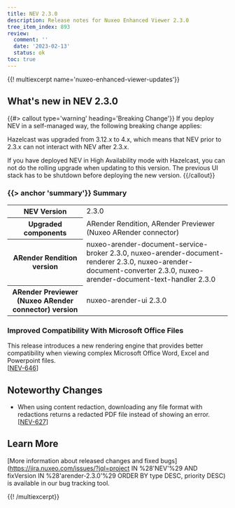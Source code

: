 ```yaml
---
title: NEV 2.3.0
description: Release notes for Nuxeo Enhanced Viewer 2.3.0
tree_item_index: 893
review:
  comment: ''
  date: '2023-02-13'
  status: ok
toc: true
---
```


{{! multiexcerpt name='nuxeo-enhanced-viewer-updates'}}
## What's new in NEV 2.3.0

{{#> callout type='warning' heading='Breaking Change'}}
If you deploy NEV in a self-managed way, the following breaking change applies:

Hazelcast was upgraded from 3.12.x to 4.x, which means that NEV prior to 2.3.x can not interact with NEV after 2.3.x.

If you have deployed NEV in High Availability mode with Hazelcast, you can not do the rolling upgrade when updating to this version. The previous UI stack has to be shutdown before deploying the new version.
{{/callout}}

### {{> anchor 'summary'}} Summary

<div class="table-scroll">
<table class="hover">
<tbody>
<tr>
<th colspan="1">NEV Version</th>
<td colspan="1">2.3.0</td>
</tr>
<tr>
<th colspan="1">Upgraded components</th>
<td colspan="1">ARender Rendition, ARender Previewer (Nuxeo ARender connector)</td>
</tr>
<tr>
<th colspan="1">ARender Rendition version</th>
<td colspan="1">nuxeo-arender-document-service-broker 2.3.0, nuxeo-arender-document-renderer 2.3.0, nuxeo-arender-document-converter 2.3.0, nuxeo-arender-document-text-handler 2.3.0</td>
</tr>
<tr>
<th colspan="1">ARender Previewer (Nuxeo ARender connector) version</th>
<td colspan="1">nuxeo-arender-ui 2.3.0</td>
</tr>
</tbody>
</table>
</div>

### Improved Compatibility With Microsoft Office Files

This release introduces a new rendering engine that provides better compatibility when viewing complex Microsoft Office Word, Excel and Powerpoint files.
<br/>[[NEV-646](https://jira.nuxeo.com/browse/NEV-646)]

## Noteworthy Changes

- When using content redaction, downloading any file format with redactions returns a redacted PDF file instead of showing an error.<br/>[[NEV-627](https://jira.nuxeo.com/browse/NEV-627)]

## Learn More

[More information about released changes and fixed bugs](https://jira.nuxeo.com/issues/?jql=project IN %28'NEV'%29 AND fixVersion IN %28'arender-2.3.0'%29 ORDER BY type DESC, priority DESC) is available in our bug tracking tool.

{{! /multiexcerpt}}
